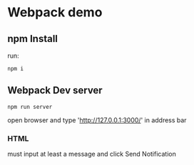 # Webpack demo

## npm Install
run:
```
npm i
```

## Webpack Dev server
```
npm run server
```
open browser and type 'http://127.0.0.1:3000/' in address bar

### HTML
must input at least a message and click Send Notification
